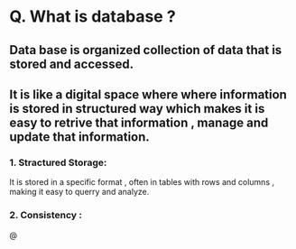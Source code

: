 # Q. What is database ?
## Data base is organized collection of data that is stored and accessed.
## It is like a digital space where where information is stored in structured way which makes it is easy to retrive that information , manage and update that information.

### 1. Stractured Storage:
It is stored in a specific format , often in tables with rows and columns , making it easy to querry and analyze.
### 2. Consistency :


@
